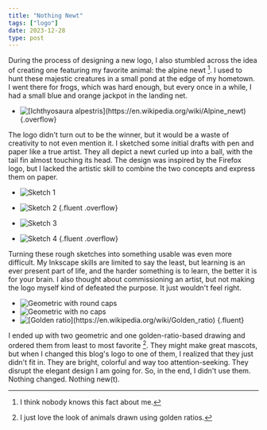 ```yaml
---
title: "Nothing Newt"
tags: ["logo"]
date: 2023-12-28
type: post
---
```

During the process of designing a new logo, I also stumbled across the idea of creating one featuring my favorite animal: the alpine newt [^favorite]. I used to hunt these majestic creatures in a small pond at the edge of my hometown. I went there for frogs, which was hard enough, but every once in a while, I had a small blue and orange jackpot in the landing net.

[^favorite]: I think nobody knows this fact about me.

- ![](img/newt.jpg "[Ichthyosaura alpestris](https://en.wikipedia.org/wiki/Alpine_newt)")
{.overflow}

The logo didn't turn out to be the winner, but it would be a waste of creativity to not even mention it. I sketched some initial drafts with pen and paper like a true artist. They all depict a newt curled up into a ball, with the tail fin almost touching its head. The design was inspired by the Firefox logo, but I lacked the artistic skill to combine the two concepts and express them on paper.

- ![Sketch 1](img/sketch-1.jpg)
- ![Sketch 2](img/sketch-2.jpg)
{.fluent .overflow}

- ![Sketch 3](img/sketch-3.jpg)
- ![Sketch 4](img/sketch-4.jpg)
{.fluent .overflow}

Turning these rough sketches into something usable was even more difficult. My Inkscape skills are limited to say the least, but learning is an ever present part of life, and the harder something is to learn, the better it is for your brain. I also thought about commissioning an artist, but not making the logo myself kind of defeated the purpose. It just wouldn't feel right.

- ![](img/geometric-round.svg "Geometric with round caps")
- ![](img/geometric-rect.svg "Geometric with no caps")
- ![](img/golden-ratio.svg "[Golden ratio](https://en.wikipedia.org/wiki/Golden_ratio)")
{.fluent}

I ended up with two geometric and one golden-ratio-based drawing and ordered them from least to most favorite [^ratio]. They might make great mascots, but when I changed this blog's logo to one of them, I realized that they just didn't fit in. They are bright, colorful and way too attention-seeking. They disrupt the elegant design I am going for. So, in the end, I didn't use them. Nothing changed. Nothing new(t).

[^ratio]: I just love the look of animals drawn using golden ratios.
